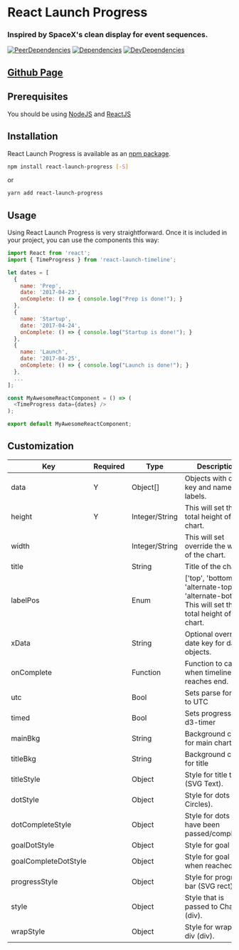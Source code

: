 # React Launch Progress

### Inspired by SpaceX's clean display for event sequences.

[![PeerDependencies](https://img.shields.io/david/peer/michaellyons/react-launch-progress.svg?style=flat-square)](https://david-dm.org/michaellyons/react-launch-progress#info=peerDependencies&view=list)
[![Dependencies](https://img.shields.io/david/michaellyons/react-launch-progress.svg?style=flat-square)](https://david-dm.org/michaellyons/react-launch-progress)
[![DevDependencies](https://img.shields.io/david/dev/michaellyons/react-launch-progress.svg?style=flat-square)](https://david-dm.org/michaellyons/react-launch-progress#info=devDependencies&view=list)

## [Github Page](https://michaellyons.github.io/react-launch-progress)

## Prerequisites

You should be using [NodeJS](https://www.nodejs.org) and [ReactJS](https://facebook.github.io/react/)

## Installation

React Launch Progress is available as an [npm package](https://www.npmjs.org/package/react-launch-progress).
```sh
npm install react-launch-progress [-S]
```
or

```sh
yarn add react-launch-progress
```

## Usage

Using React Launch Progress is very straightforward. Once it is included in your project, you can use the components this way:

```js
import React from 'react';
import { TimeProgress } from 'react-launch-timeline';

let dates = [
  {
    name: 'Prep',
    date: '2017-04-23',
    onComplete: () => { console.log("Prep is done!"); }
  },
  {
    name: 'Startup',
    date: '2017-04-24',
    onComplete: () => { console.log("Startup is done!"); }
  },
  {
    name: 'Launch',
    date: '2017-04-25',
    onComplete: () => { console.log("Launch is done!"); }
  },
  ...
];

const MyAwesomeReactComponent = () => (
  <TimeProgress data={dates} />
);

export default MyAwesomeReactComponent;
```

## Customization

Key | Required |  Type | Description
----- | ----- |  ----- | -----
data | Y | Object[] | Objects with date key and name for labels.
height | Y | Integer/String | This will set the total height of the chart.
width | | Integer/String | This will set override the width of the chart.
title |  | String | Title of the chart.
labelPos | | Enum | ['top', 'bottom', 'alternate-top', 'alternate-bot'] This will set the total height of the chart.
xData | | String | Optional override date key for data objects.
onComplete | | Function | Function to call when timeline reaches end.
utc | | Bool | Sets parse format to UTC
timed | | Bool | Sets progress to d3-timer
mainBkg | | String | Background color for main chart area
titleBkg | | String | Background color for title
titleStyle |  | Object | Style for title text (SVG Text).
dotStyle |  | Object | Style for dots (SVG Circles).
dotCompleteStyle |  | Object | Style for dots that have been passed/completed.
goalDotStyle |  | Object | Style for goal Dot.
goalCompleteDotStyle |  | Object | Style for goal Dot when reached.
progressStyle |  | Object | Style for progress bar (SVG rect)
style |  | Object | Style that is passed to Chart (div).
wrapStyle |  | Object | Style for wrapper div (div).
